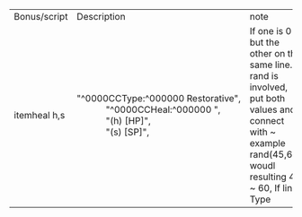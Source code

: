 <table>
<tr><td>Bonus/script</td><td>Description</td><td>note</td></tr>
<tr><td>itemheal h,s</td><td>"^0000CCType:^000000 Restorative",<br>
            "^0000CCHeal:^000000 ",<br>
            "(h) [HP]",<br>
            "(s) [SP]",</td><td>If one is 0 but the other on the same line. If rand is involved, put both values and connect with ~   example   rand(45,60)  woudl resulting 45 ~ 60, If line Type </td><tr>
</table>